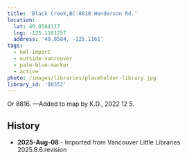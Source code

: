 ```yaml
---
title: 'Black Creek,BC:8818 Henderson Rd.'
location:
  lat: 49.8584117
  lng: -125.1161257
  address: '49.8584, -125.1161'
tags:
  - kml-import
  - outside-vancouver
  - pale-blue-marker
  - active
photo: /images/libraries/placeholder-library.jpg
library_id: '00352'
---
```

Or 8816.
—Added to map by K.D., 2022 12 5.

## History
- **2025-Aug-08** - Imported from Vancouver Little Libraries 2025.8.6.revision
